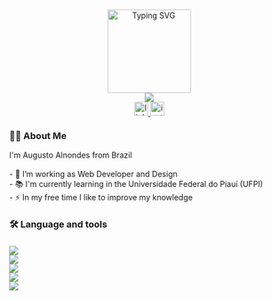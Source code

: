 
###
<div align="center">
  <a href="https://git.io/typing-svg"><img height="150" src="https://readme-typing-svg.herokuapp.com?font=Fira+Code&pause=1000&width=435&&center=true&vCenter=true&lines=Welcome+To+My+Profile+!!;My+name+is+Augusto+Almondes" alt="Typing SVG" /></a>
</div>  

<div align="center">
  <img src="https://visitor-badge.laobi.icu/badge?page_id=maurodesouza.maurodesouza&"  />
</div>

<div align="center">
  <a href="https://www.linkedin.com/in/seu-linkedin" target="_blank">
    <img src="https://img.shields.io/static/v1?message=LinkedIn&logo=linkedin&label=&color=0077B5&logoColor=white&labelColor=&style=for-the-badge" height="25" alt="linkedin logo" />
  </a>
  <a href="https://www.instagram.com/augusto_almondes" target="_blank">
    <img src="https://img.shields.io/static/v1?message=Instagram&logo=instagram&label=&color=E4405F&logoColor=white&labelColor=&style=for-the-badge" height="25" alt="instagram logo" />
  </a>
</div>

<h3 align="left">👩‍💻  About Me</h3>

<p align="left">I'm Augusto Alnondes from Brazil <br><br>- 🔭 I’m working as Web Developer and Design<br>- 📚 I'm currently learning in the Universidade Federal do Piauí (UFPI) <br>- ⚡ In my free time I like to improve my knowledge</p>

###

<h3 align="left">🛠 Language and tools</h3>

###

<div align="left">
  <a href="https://skillicons.dev">
    <img src="https://skillicons.dev/icons?i=html,css,react,bootstrap,vite"/>
  </a>
</div>

<div align="left">
  <a href="https://skillicons.dev">
    <img src="https://skillicons.dev/icons?i=ps,figma"/>
  </a>
</div>

<div align="left">
  <a href="https://skillicons.dev">
    <img src="https://skillicons.dev/icons?i=c,py,js,nodejs"/>
  </a>
</div>

<div align="left">
  <a href="https://skillicons.dev">
    <img src="https://skillicons.dev/icons?i=mysql,postgres,prisma,mongo,express"/>
  </a>
</div>

<div align="left">
  <a href="https://skillicons.dev">
    <img src="https://skillicons.dev/icons?i=docker,vscode,discord,git,github"/>
  </a>
</div>

###

<!-- <h3 align="left">🔥   My Stats :</h3>

###

<div align="center">
  <img src="https://streak-stats.demolab.com?user=maurodesouza&locale=en&mode=daily&theme=dark&hide_border=false&border_radius=5&order=3" height="220" alt="streak graph"  />
</div>
-->
